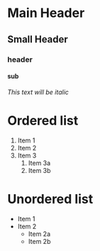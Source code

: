 # Main Header

## Small Header
### header
#### sub
*This text will be italic*


# Ordered list

1. Item 1
1. Item 2
1. Item 3
   1. Item 3a
   1. Item 3b
   
 # Unordered list
 
 * Item 1
* Item 2
  * Item 2a
  * Item 2b

